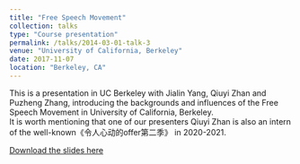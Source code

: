 ```yaml
---
title: "Free Speech Movement"
collection: talks
type: "Course presentation"
permalink: /talks/2014-03-01-talk-3
venue: "University of California, Berkeley"
date: 2017-11-07
location: "Berkeley, CA"
---
```




This is a presentation in UC Berkeley with Jialin Yang, Qiuyi Zhan and Puzheng Zhang, introducing the backgrounds and influences of the Free Speech Movement in University of California, Berkeley. <br>
It is worth mentioning that one of our presenters Qiuyi Zhan is also an intern of the well-known《令人心动的offer第二季》 in 2020-2021.

[Download the slides here](https://github.com/ziyanzheng/ziyanzheng.github.io/blob/master/files/Free%20Speech%20Movement.pdf)
